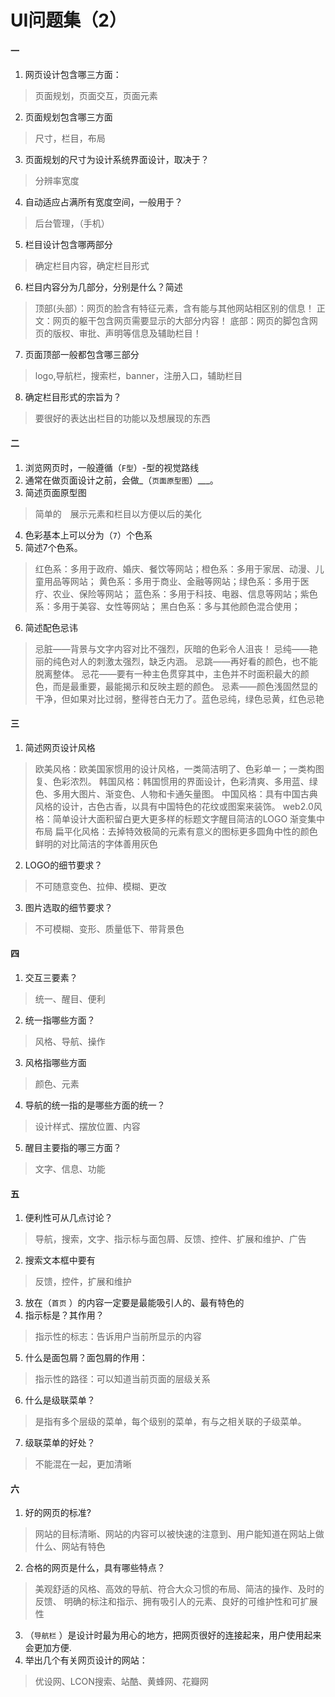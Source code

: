 # UI问题集（2）
#### 一
1. 网页设计包含哪三方面：

 > 页面规划，页面交互，页面元素
2. 页面规划包含哪三方面

 > 尺寸，栏目，布局
3. 页面规划的尺寸为设计系统界面设计，取决于？
 
 > 分辨率宽度
4. 自动适应占满所有宽度空间，一般用于？

 > 后台管理，（手机）
5. 栏目设计包含哪两部分

 > 确定栏目内容，确定栏目形式
6. 栏目内容分为几部分，分别是什么？简述
 
 > 顶部(头部）：网页的脸含有特征元素，含有能与其他网站相区别的信息！
 > 正文：网页的躯干包含网页需要显示的大部分内容！
 > 底部：网页的脚包含网页的版权、审批、声明等信息及辅助栏目！
7. 页面顶部一般都包含哪三部分
 
 > logo,导航栏，搜索栏，banner，注册入口，辅助栏目
8. 确定栏目形式的宗旨为？
    
 > 要很好的表达出栏目的功能以及想展现的东西
#### 二

1. 浏览网页时，一般遵循（`F型`）-型的视觉路线
2. 通常在做页面设计之前，会做_（`页面原型图`）___。
3. 简述页面原型图

 > 简单的　展示元素和栏目以方便以后的美化
4. 色彩基本上可以分为（`7`）个色系
5. 简述7个色系。

 > 红色系：多用于政府、婚庆、餐饮等网站；橙色系：多用于家居、动漫、儿童用品等网站；
 > 黄色系：多用于商业、金融等网站；绿色系：多用于医疗、农业、保险等网站；
 > 蓝色系：多用于科技、电器、信息等网站；紫色系：多用于美容、女性等网站；
 > 黑白色系：多与其他颜色混合使用；

6. 简述配色忌讳

 > 忌脏——背景与文字内容对比不强烈，灰暗的色彩令人沮丧！ 忌纯——艳丽的纯色对人的刺激太强烈，缺乏内涵。 
 > 忌跳——再好看的颜色，也不能脱离整体。
 > 忌花——要有一种主色贯穿其中，主色并不时面积最大的颜色，而是最重要，最能揭示和反映主题的颜色。
 > 忌素——颜色浅固然显的干净，但如果对比过弱，整得苍白无力了。蓝色忌纯，绿色忌黄，红色忌艳
 #### 三
1. 简述网页设计风格
    
 > 欧美风格：欧美国家惯用的设计风格，一类简洁明了、色彩单一；一类构图复、色彩浓烈。
 > 韩国风格：韩国惯用的界面设计，色彩清爽、多用蓝、绿色、多用大图片、渐变色、人物和卡通矢量图。
 > 中国风格：具有中国古典风格的设计，古色古香，以具有中国特色的花纹或图案来装饰。
 > web2.0风格：简单设计大面积留白更大更多样的标题文字醒目简洁的LOGO 渐变集中布局
 > 扁平化风格：去掉特效极简的元素有意义的图标更多圆角中性的颜色鲜明的对比简洁的字体善用灰色
2. LOGO的细节要求？

 > 不可随意变色、拉伸、模糊、更改
3. 图片选取的细节要求？

 > 不可模糊、变形、质量低下、带背景色
#### 四

1. 交互三要素？
 
 > 统一、醒目、便利
2. 统一指哪些方面？

 > 风格、导航、操作
3. 风格指哪些方面

 > 颜色、元素
4. 导航的统一指的是哪些方面的统一？

 > 设计样式、摆放位置、内容
5. 醒目主要指的哪三方面？

 > 文字、信息、功能

#### 五

1. 便利性可从几点讨论？

 > 导航，搜索，文字、指示标与面包屑、反馈、控件、扩展和维护、广告

2. 搜索文本框中要有

 > 反馈，控件，扩展和维护
3. 放在（`首页` ）的内容一定要是最能吸引人的、最有特色的
4. 指示标是？其作用？

 > 指示性的标志：告诉用户当前所显示的内容
5. 什么是面包屑？面包屑的作用：

 > 指示性的路径：可以知道当前页面的层级关系
6. 什么是级联菜单？

 > 是指有多个层级的菜单，每个级别的菜单，有与之相关联的子级菜单。
7. 级联菜单的好处？

 > 不能混在一起，更加清晰
#### 六

1. 好的网页的标准?

 > 网站的目标清晰、网站的内容可以被快速的注意到、用户能知道在网站上做什么、网站有特色
2. 合格的网页是什么，具有哪些特点？

 > 美观舒适的风格、高效的导航、符合大众习惯的布局、简洁的操作、及时的反馈、
 > 明确的标注和指示、拥有吸引人的元素、良好的可维护性和可扩展性
3. （`导航栏` ）是设计时最为用心的地方，把网页很好的连接起来，用户使用起来会更加方便.
4. 举出几个有关网页设计的网站：

 > 优设网、LCON搜索、站酷、黄蜂网、花瓣网

